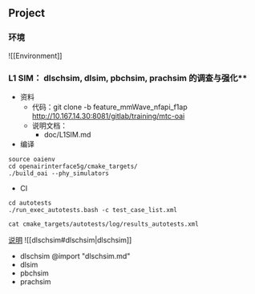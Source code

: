## Project
### 环境
![[Environment]]

### L1 SIM： dlschsim, dlsim, pbchsim, prachsim  的调查与强化**
* 资料
  * 代码：git clone -b feature_mmWave_nfapi_f1ap http://10.167.14.30:8081/gitlab/training/mtc-oai
  * 说明文档：
    * doc/L1SIM.md
* 编译
```
source oaienv 
cd openairinterface5g/cmake_targets/
./build_oai --phy_simulators
```
* CI
```
cd autotests
./run_exec_autotests.bash -c test_case_list.xml

cat cmake_targets/autotests/log/results_autotests.xml
```

[说明](https://gitlab.eurecom.fr/oai/openairinterface5g/-/wikis/OpenAirLTEPhySimul)
![[dlschsim#dlschsim|dlschsim]]


* dlschsim
@import "dlschsim.md"
* dlsim
* pbchsim
* prachsim